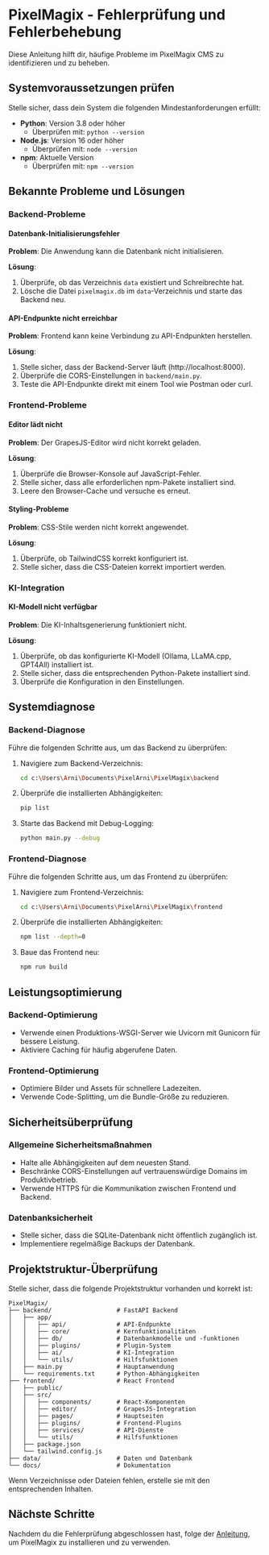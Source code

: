 # PixelMagix - Fehlerprüfung und Fehlerbehebung

Diese Anleitung hilft dir, häufige Probleme im PixelMagix CMS zu identifizieren und zu beheben.

## Systemvoraussetzungen prüfen

Stelle sicher, dass dein System die folgenden Mindestanforderungen erfüllt:

- **Python**: Version 3.8 oder höher
  - Überprüfen mit: `python --version`
- **Node.js**: Version 16 oder höher
  - Überprüfen mit: `node --version`
- **npm**: Aktuelle Version
  - Überprüfen mit: `npm --version`

## Bekannte Probleme und Lösungen

### Backend-Probleme

#### Datenbank-Initialisierungsfehler

**Problem**: Die Anwendung kann die Datenbank nicht initialisieren.

**Lösung**:
1. Überprüfe, ob das Verzeichnis `data` existiert und Schreibrechte hat.
2. Lösche die Datei `pixelmagix.db` im `data`-Verzeichnis und starte das Backend neu.

#### API-Endpunkte nicht erreichbar

**Problem**: Frontend kann keine Verbindung zu API-Endpunkten herstellen.

**Lösung**:
1. Stelle sicher, dass der Backend-Server läuft (http://localhost:8000).
2. Überprüfe die CORS-Einstellungen in `backend/main.py`.
3. Teste die API-Endpunkte direkt mit einem Tool wie Postman oder curl.

### Frontend-Probleme

#### Editor lädt nicht

**Problem**: Der GrapesJS-Editor wird nicht korrekt geladen.

**Lösung**:
1. Überprüfe die Browser-Konsole auf JavaScript-Fehler.
2. Stelle sicher, dass alle erforderlichen npm-Pakete installiert sind.
3. Leere den Browser-Cache und versuche es erneut.

#### Styling-Probleme

**Problem**: CSS-Stile werden nicht korrekt angewendet.

**Lösung**:
1. Überprüfe, ob TailwindCSS korrekt konfiguriert ist.
2. Stelle sicher, dass die CSS-Dateien korrekt importiert werden.

### KI-Integration

#### KI-Modell nicht verfügbar

**Problem**: Die KI-Inhaltsgenerierung funktioniert nicht.

**Lösung**:
1. Überprüfe, ob das konfigurierte KI-Modell (Ollama, LLaMA.cpp, GPT4All) installiert ist.
2. Stelle sicher, dass die entsprechenden Python-Pakete installiert sind.
3. Überprüfe die Konfiguration in den Einstellungen.

## Systemdiagnose

### Backend-Diagnose

Führe die folgenden Schritte aus, um das Backend zu überprüfen:

1. Navigiere zum Backend-Verzeichnis:
   ```bash
   cd c:\Users\Arni\Documents\PixelArni\PixelMagix\backend
   ```

2. Überprüfe die installierten Abhängigkeiten:
   ```bash
   pip list
   ```

3. Starte das Backend mit Debug-Logging:
   ```bash
   python main.py --debug
   ```

### Frontend-Diagnose

Führe die folgenden Schritte aus, um das Frontend zu überprüfen:

1. Navigiere zum Frontend-Verzeichnis:
   ```bash
   cd c:\Users\Arni\Documents\PixelArni\PixelMagix\frontend
   ```

2. Überprüfe die installierten Abhängigkeiten:
   ```bash
   npm list --depth=0
   ```

3. Baue das Frontend neu:
   ```bash
   npm run build
   ```

## Leistungsoptimierung

### Backend-Optimierung

- Verwende einen Produktions-WSGI-Server wie Uvicorn mit Gunicorn für bessere Leistung.
- Aktiviere Caching für häufig abgerufene Daten.

### Frontend-Optimierung

- Optimiere Bilder und Assets für schnellere Ladezeiten.
- Verwende Code-Splitting, um die Bundle-Größe zu reduzieren.

## Sicherheitsüberprüfung

### Allgemeine Sicherheitsmaßnahmen

- Halte alle Abhängigkeiten auf dem neuesten Stand.
- Beschränke CORS-Einstellungen auf vertrauenswürdige Domains im Produktivbetrieb.
- Verwende HTTPS für die Kommunikation zwischen Frontend und Backend.

### Datenbanksicherheit

- Stelle sicher, dass die SQLite-Datenbank nicht öffentlich zugänglich ist.
- Implementiere regelmäßige Backups der Datenbank.

## Projektstruktur-Überprüfung

Stelle sicher, dass die folgende Projektstruktur vorhanden und korrekt ist:

```
PixelMagix/
├── backend/                  # FastAPI Backend
│   ├── app/
│   │   ├── api/              # API-Endpunkte
│   │   ├── core/             # Kernfunktionalitäten
│   │   ├── db/               # Datenbankmodelle und -funktionen
│   │   ├── plugins/          # Plugin-System
│   │   ├── ai/               # KI-Integration
│   │   └── utils/            # Hilfsfunktionen
│   ├── main.py               # Hauptanwendung
│   └── requirements.txt      # Python-Abhängigkeiten
├── frontend/                 # React Frontend
│   ├── public/
│   ├── src/
│   │   ├── components/       # React-Komponenten
│   │   ├── editor/           # GrapesJS-Integration
│   │   ├── pages/            # Hauptseiten
│   │   ├── plugins/          # Frontend-Plugins
│   │   ├── services/         # API-Dienste
│   │   └── utils/            # Hilfsfunktionen
│   ├── package.json
│   └── tailwind.config.js
├── data/                     # Daten und Datenbank
└── docs/                     # Dokumentation
```

Wenn Verzeichnisse oder Dateien fehlen, erstelle sie mit den entsprechenden Inhalten.

## Nächste Schritte

Nachdem du die Fehlerprüfung abgeschlossen hast, folge der [Anleitung](./anleitung.md), um PixelMagix zu installieren und zu verwenden.